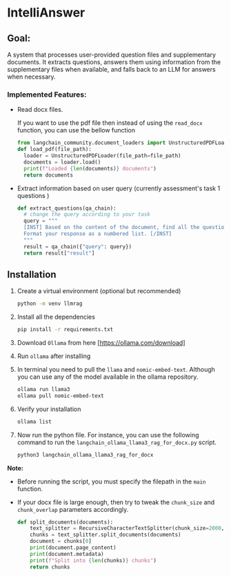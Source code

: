 # IntelliAnswer

## Goal:

A system that processes user-provided question files and supplementary documents. It extracts questions, answers them using information from the supplementary files when available, and falls back to an LLM for answers when necessary.

### Implemented Features:

- Read docx files.

  If you want to use the pdf file then instead of using the `read_docx` function, you can use the bellow function

  ```python
  from langchain_community.document_loaders import UnstructuredPDFLoader
  def load_pdf(file_path):
    loader = UnstructuredPDFLoader(file_path=file_path)
    documents = loader.load()
    print(f"Loaded {len(documents)} documents")
    return documents
  ```

- Extract information based on user query (currently assessment's task 1 questions )

  ```python
  def extract_questions(qa_chain):
    # change the query according to your task
    query = """
    [INST] Based on the content of the document, find all the questions for assesment task 1.
    Format your response as a numbered list. [/INST]
    """
    result = qa_chain({"query": query})
    return result["result"]
  ```

## Installation

1. Create a virtual environment (optional but recommended)

   ```bash
   python -m venv llmrag
   ```

2. Install all the dependencies
   ```bash
   pip install -r requirements.txt
   ```
3. Download `Ollama` from here [https://ollama.com/download]

4. Run `ollama` after installing

5. In terminal you need to pull the `llama` and `nomic-embed-text`. Although you can use any of the model available in the ollama repository.

   ```bash
   ollama run llama3
   ollama pull nomic-embed-text
   ```

6. Verify your installation

   ```bash
   ollama list
   ```

7. Now run the python file. For instance, you can use the following command to run the `langchain_ollama_llama3_rag_for_docx.py` script.

   ```bash
   python3 langchain_ollama_llama3_rag_for_docx
   ```

**Note:**

- Before running the script, you must specify the filepath in the `main` function.
- If your docx file is large enough, then try to tweak the `chunk_size` and `chunk_overlap` parameters accordingly.

  ```python
  def split_documents(documents):
      text_splitter = RecursiveCharacterTextSplitter(chunk_size=2000, chunk_overlap=1000)
      chunks = text_splitter.split_documents(documents)
      document = chunks[0]
      print(document.page_content)
      print(document.metadata)
      print(f"Split into {len(chunks)} chunks")
      return chunks
  ```
